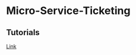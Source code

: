 # Micro-Service-Ticketing


## Tutorials
[Link](https://codenameninja.github.io/Micro-Service-Ticketing/)